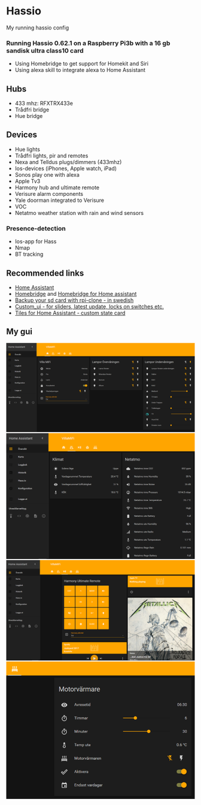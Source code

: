 # Hassio
My running hassio config

### Running Hassio 0.62.1 on a Raspberry Pi3b with a 16 gb sandisk ultra class10 card
* Using Homebridge to get support for Homekit and Siri
* Using alexa skill to integrate alexa to Home Assistant

## Hubs
* 433 mhz: RFXTRX433e
* Trådfri bridge
* Hue bridge

## Devices
* Hue lights
* Trådfri lights, pir and remotes
* Nexa and Telldus plugs/dimmers (433mhz)
* Ios-devices (iPhones, Apple watch, iPad)
* Sonos play one with alexa
* Apple Tv3
* Harmony hub and ultimate remote
* Verisure alarm components
* Yale doorman integrated to Verisure
* VOC
* Netatmo weather station with rain and wind sensors


### Presence-detection
* Ios-app for Hass
* Nmap
* BT tracking

## Recommended links
* [Home Assistant](https://home-assistant.io/)
* [Homebridge](https://github.com/nfarina/homebridge) and [Homebridge for Home assistant](https://github.com/home-assistant/homebridge-homeassistant)
* [Backup your sd card with rpi-clone - in swedish](https://snillevilla.se/automatisk-sakerhetskopiering-av-raspberry-pi-minneskort/)
* [Custom_ui - for sliders, latest update, locks on switches etc.](https://github.com/andrey-git/home-assistant-custom-ui)
* [Tiles for Home Assistant - custom state card](https://github.com/c727/home-assistant-tiles)


## My gui
<img src="https://github.com/Gnaget2/hassio/blob/master/Images/Home.PNG" alt="Home Assistant" />
<img src="https://github.com/Gnaget2/hassio/blob/master/Images/klimat.PNG" alt="Home Assistant" />
<img src="https://github.com/Gnaget2/hassio/blob/master/Images/play.PNG" alt="Home Assistant" />
<img src="https://github.com/Gnaget2/hassio/blob/master/Images/heater.PNG" alt="Home Assistant" />
